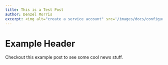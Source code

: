 ```yaml
---
title: This is a Test Post
author: Denzel Morris
excerpt: <img alt="create a service account" src='/images/docs/configuration/create-service-account.png' />
---
```


# Example Header

Checkout this example post to see some cool news stuff.
